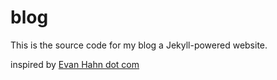 blog
===================

This is the source code for my blog a Jekyll-powered website.

inspired by [Evan Hahn dot com](http://evanhahn.com)
